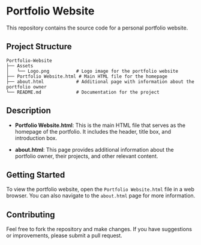 # Portfolio Website

This repository contains the source code for a personal portfolio website.

## Project Structure

```
Portfolio-Website
├── Assets
│   └── Logo.png          # Logo image for the portfolio website
├── Portfolio Website.html # Main HTML file for the homepage
├── about.html            # Additional page with information about the portfolio owner
└── README.md             # Documentation for the project
```

## Description

- **Portfolio Website.html**: This is the main HTML file that serves as the homepage of the portfolio. It includes the header, title box, and introduction box.

- **about.html**: This page provides additional information about the portfolio owner, their projects, and other relevant content.

## Getting Started

To view the portfolio website, open the `Portfolio Website.html` file in a web browser. You can also navigate to the `about.html` page for more information.

## Contributing

Feel free to fork the repository and make changes. If you have suggestions or improvements, please submit a pull request.